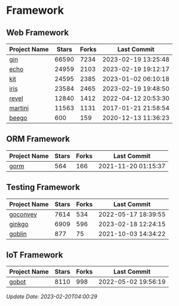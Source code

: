 # Framework

## Web Framework
| Project Name | Stars | Forks | Last Commit |
| ------------ | ----- | ----- | ----------- |
| [gin](https://github.com/gin-gonic/gin) | 66590 | 7234 | 2023-02-19 13:25:48 |
| [echo](https://github.com/labstack/echo) | 24959 | 2103 | 2023-02-19 19:12:17 |
| [kit](https://github.com/go-kit/kit) | 24595 | 2385 | 2023-01-02 06:10:18 |
| [iris](https://github.com/kataras/iris) | 23584 | 2465 | 2023-02-19 19:48:50 |
| [revel](https://github.com/revel/revel) | 12840 | 1412 | 2022-04-12 20:53:30 |
| [martini](https://github.com/go-martini/martini) | 11563 | 1131 | 2017-01-21 21:58:54 |
| [beego](https://github.com/astaxie/beego) | 600 | 159 | 2020-12-13 11:36:23 |

## ORM Framework
| Project Name | Stars | Forks | Last Commit |
| ------------ | ----- | ----- | ----------- |
| [gorm](https://github.com/jinzhu/gorm) | 564 | 166 | 2021-11-20 01:15:37 |

## Testing Framework
| Project Name | Stars | Forks | Last Commit |
| ------------ | ----- | ----- | ----------- |
| [goconvey](https://github.com/smartystreets/goconvey) | 7614 | 534 | 2022-05-17 18:39:55 |
| [ginkgo](https://github.com/onsi/ginkgo) | 6909 | 596 | 2023-02-18 12:24:15 |
| [goblin](https://github.com/franela/goblin) | 877 | 75 | 2021-10-03 14:34:22 |

## IoT Framework
| Project Name | Stars | Forks | Last Commit |
| ------------ | ----- | ----- | ----------- |
| [gobot](https://github.com/hybridgroup/gobot) | 8110 | 998 | 2022-05-02 19:56:19 |

*Update Date: 2023-02-20T04:00:29*
